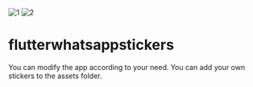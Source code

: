 ![1](https://user-images.githubusercontent.com/54186140/120910584-99f3f800-c69d-11eb-93b6-8470dbc5d70a.png)
![2](https://user-images.githubusercontent.com/54186140/120910585-9c565200-c69d-11eb-91c3-7355f6a4f231.png)
# flutterwhatsappstickers
You can modify the app according to your need.
You can add your own stickers to the assets folder.
